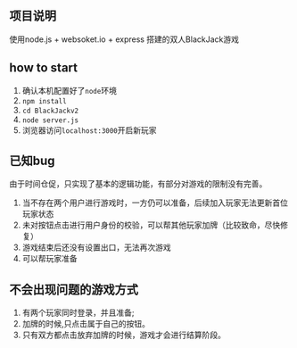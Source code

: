 ## 项目说明

使用node.js + websoket.io + express 搭建的双人BlackJack游戏

## how to start

1. 确认本机配置好了`node`环境
2. `npm install`
3. `cd BlackJackv2`
4. `node server.js`
5. 浏览器访问`localhost:3000`开启新玩家


## 已知bug
由于时间仓促，只实现了基本的逻辑功能，有部分对游戏的限制没有完善。

1. 当不存在两个用户进行游戏时，一方仍可以准备，后续加入玩家无法更新首位玩家状态
2. 未对按钮点击进行用户身份的校验，可以帮其他玩家加牌（比较致命，尽快修复）
3. 游戏结束后还没有设置出口，无法再次游戏
4. 可以帮玩家准备


## 不会出现问题的游戏方式

1. 有两个玩家同时登录，并且准备;
2. 加牌的时候,只点击属于自己的按钮。
3. 只有双方都点击放弃加牌的时候，游戏才会进行结算阶段。

